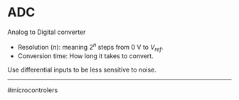 # ADC 
Analog to Digital converter

- Resolution ($n$): meaning $2^n$ steps from $0$ V to $V_{ref}$.
- Conversion time: How long it takes to convert.

Use differential inputs to be less sensitive to noise.



---
#microcontrolers 